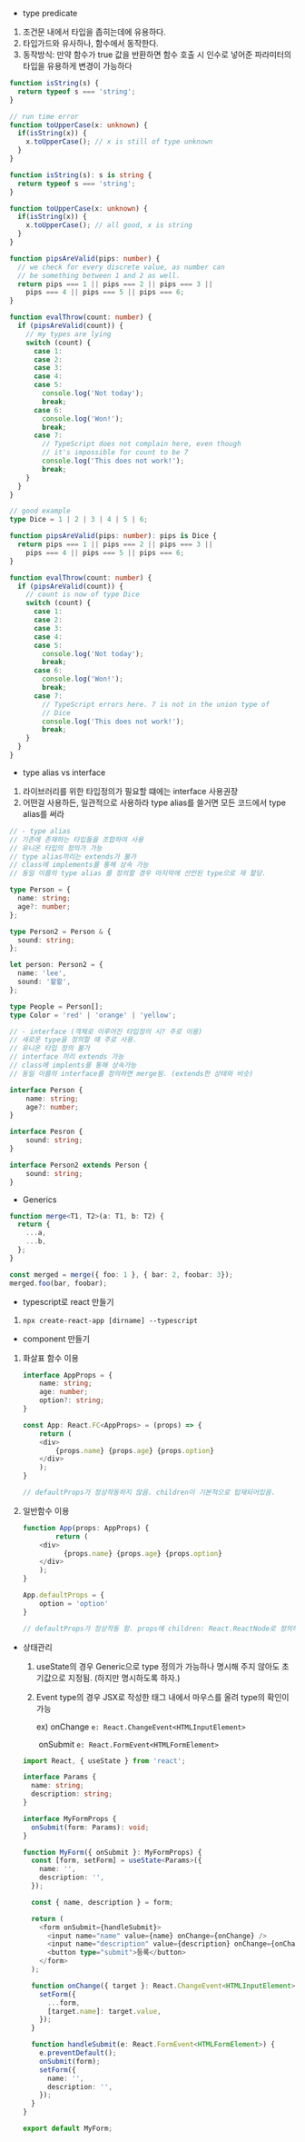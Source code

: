 - type predicate

1. 조건문 내에서 타입을 좁히는데에 유용하다.
2. 타입가드와 유사하나, 함수에서 동작한다.
3. 동작방식: 만약 함수가 true 값을 반환하면 함수 호출 시 인수로 넣어준 파라미터의 타입을 유용하게 변경이 가능하다

````ts
function isString(s) {
  return typeof s === 'string';
}

// run time error
function toUpperCase(x: unknown) {
  if(isString(x)) {
    x.toUpperCase(); // x is still of type unknown
  }
}

function isString(s): s is string {
  return typeof s === 'string';
}

function toUpperCase(x: unknown) {
  if(isString(x)) {
    x.toUpperCase(); // all good, x is string
  }
}
````

````ts
function pipsAreValid(pips: number) {
  // we check for every discrete value, as number can 
  // be something between 1 and 2 as well.
  return pips === 1 || pips === 2 || pips === 3 ||
    pips === 4 || pips === 5 || pips === 6;
}

function evalThrow(count: number) {
  if (pipsAreValid(count)) {
    // my types are lying
    switch (count) {
      case 1:
      case 2:
      case 3:
      case 4:
      case 5:
        console.log('Not today');
        break;
      case 6:
        console.log('Won!');
        break;
      case 7:
        // TypeScript does not complain here, even though
        // it's impossible for count to be 7
        console.log('This does not work!');
        break;
    }
  }
}

// good example
type Dice = 1 | 2 | 3 | 4 | 5 | 6;

function pipsAreValid(pips: number): pips is Dice {
  return pips === 1 || pips === 2 || pips === 3 ||
    pips === 4 || pips === 5 || pips === 6;
}

function evalThrow(count: number) {
  if (pipsAreValid(count)) {
    // count is now of type Dice
    switch (count) {
      case 1:
      case 2:
      case 3:
      case 4:
      case 5:
        console.log('Not today');
        break;
      case 6:
        console.log('Won!');
        break;
      case 7:
        // TypeScript errors here. 7 is not in the union type of 
        // Dice
        console.log('This does not work!');
        break;
    }
  }
}
````



- type alias vs interface

1. 라이브러리를 위한 타입정의가 필요할 떄에는 interface 사용권장
2. 어떤걸 사용하든, 일관적으로 사용하라 type alias를 쓸거면 모든 코드에서 type alias를 써라

```ts
// - type alias
// 기존에 존재하는 타입들을 조합하여 사용
// 유니온 타입의 정의가 가능
// type alias끼리는 extends가 불가
// class에 implements를 통해 상속 가능
// 동일 이름의 type alias 를 정의할 경우 마지막에 선언된 type으로 재 할당.

type Person = {
  name: string;
  age?: number;
};

type Person2 = Person & {
  sound: string;
};

let person: Person2 = {
  name: 'lee',
  sound: '왈왈',
};

type People = Person[];
type Color = 'red' | 'orange' | 'yellow';

// - interface (객체로 이루어진 타입정의 시? 주로 이용)
// 새로운 type을 정의할 때 주로 사용.
// 유니온 타입 정의 불가
// interface 끼리 extends 가능
// class에 implents를 통해 상속가능
// 동일 이름의 interface를 정의하면 merge됨. (extends한 상태와 비슷)

interface Person {
    name: string;
    age?: number;
}

interface Pesron {
    sound: string;
}

interface Person2 extends Person {
    sound: string;
}
```



- Generics

```ts
function merge<T1, T2>(a: T1, b: T2) {
  return {
    ...a,
    ...b,
  };
}

const merged = merge({ foo: 1 }, { bar: 2, foobar: 3});
merged.foo(bar, foobar);
```



- typescript로 react 만들기

1. `npx create-react-app [dirname] --typescript`

- component 만들기

1. 화살표 함수 이용 

   ```ts
   interface AppProps = {
       name: string;
       age: number;
       option?: string;
   }
   
   const App: React.FC<AppProps> = (props) => {
       return (
       <div>
           {props.name} {props.age} {props.option}
       </div>
       );
   }
   
   // defaultProps가 정상작동하지 않음. children이 기본적으로 탑재되어있음.
   ```

2. 일반함수 이용

   ```ts
   function App(props: AppProps) {
           return (
       <div>
      		 {props.name} {props.age} {props.option}
       </div>
       );
   }
   
   App.defaultProps = {
       option = 'option'
   }
   
   // defaultProps가 정상작동 함. props에 children: React.ReactNode로 정의해줘야 함.
   ```

- 상태관리

  1. useState의 경우 Generic으로 type 정의가 가능하나 명시해 주지 않아도 초기값으로 지정됨. (하지만 명시하도록 하자.)

  2. Event type의 경우 JSX로 작성한 태그 내에서 마우스를 올려 type의 확인이 가능

     ex) onChange `e: React.ChangeEvent<HTMLInputElement>`

     ​      onSubmit `e: React.FormEvent<HTMLFormElement>`

  ```ts
  import React, { useState } from 'react';
  
  interface Params {
    name: string;
    description: string;
  }
  
  interface MyFormProps {
    onSubmit(form: Params): void;
  }
  
  function MyForm({ onSubmit }: MyFormProps) {
    const [form, setForm] = useState<Params>({
      name: '',
      description: '',
    });
  
    const { name, description } = form;
  
    return (
      <form onSubmit={handleSubmit}>
        <input name="name" value={name} onChange={onChange} />
        <input name="description" value={description} onChange={onChange} />
        <button type="submit">등록</button>
      </form>
    );
  
    function onChange({ target }: React.ChangeEvent<HTMLInputElement>) {
      setForm({
        ...form,
        [target.name]: target.value,
      });
    }
  
    function handleSubmit(e: React.FormEvent<HTMLFormElement>) {
      e.preventDefault();
      onSubmit(form);
      setForm({
        name: '',
        description: '',
      });
    }
  }
  
  export default MyForm;
  
  ```

  
